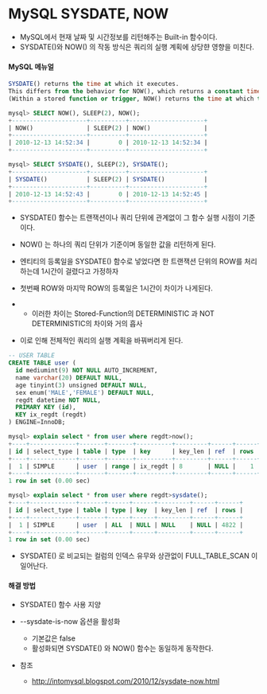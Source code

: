 # MySQL SYSDATE, NOW
- MySQL에서 현재 날짜 및 시간정보를 리턴해주는 Built-in 함수이다.
- SYSDATE()와 NOW() 의 작동 방식은 쿼리의 실행 계획에 상당햔 영향을 미친다.

#### MySQL 메뉴얼
```SQL
SYSDATE() returns the time at which it executes.
This differs from the behavior for NOW(), which returns a constant time that indicates the time at which the statement began to execute.
(Within a stored function or trigger, NOW() returns the time at which the function or triggering statement began to execute.)

mysql> SELECT NOW(), SLEEP(2), NOW();
+---------------------+----------+---------------------+
| NOW()               | SLEEP(2) | NOW()               |
+---------------------+----------+---------------------+
| 2010-12-13 14:52:34 |        0 | 2010-12-13 14:52:34 |
+---------------------+----------+---------------------+

mysql> SELECT SYSDATE(), SLEEP(2), SYSDATE();
+---------------------+----------+---------------------+
| SYSDATE()           | SLEEP(2) | SYSDATE()           |
+---------------------+----------+---------------------+
| 2010-12-13 14:52:43 |        0 | 2010-12-13 14:52:45 |
+---------------------+----------+---------------------+
```

- SYSDATE() 함수는 트랜잭션이나 쿼리 단위에 관계없이 그 함수 실행 시점이 기준이다.
- NOW() 는 하나의 쿼리 단위가 기준이며 동일한 값을 리턴하게 된다.

- 엔티티의 등록일을 SYSDATE() 함수로 넣었다면 한 트랜잭션 단위의 ROW를 처리하는데 1시간이 걸렸다고 가정하자
- 첫번째 ROW와 마지막 ROW의 등록일은 1시간이 차이가 나게된다.
- * 이러한 차이는 Stored-Function의 DETERMINISTIC 과 NOT DETERMINISTIC의 차이와 거의 흡사

- 이로 인해 전체적인 쿼리의 실행 계획을 바꿔버리게 된다.
```SQL
-- USER TABLE 
CREATE TABLE user (
  id mediumint(9) NOT NULL AUTO_INCREMENT,
  name varchar(20) DEFAULT NULL,
  age tinyint(3) unsigned DEFAULT NULL,
  sex enum('MALE','FEMALE') DEFAULT NULL,
  regdt datetime NOT NULL,
  PRIMARY KEY (id),
  KEY ix_regdt (regdt)
) ENGINE=InnoDB;

mysql> explain select * from user where regdt>now();
+----+-------------+-------+-------+----------+---------+------+------+
| id | select_type | table | type  | key      | key_len | ref  | rows |
+----+-------------+-------+-------+----------+---------+------+------+
|  1 | SIMPLE      | user  | range | ix_regdt | 8       | NULL |    1 |
+----+-------------+-------+-------+----------+---------+------+------+
1 row in set (0.00 sec)

mysql> explain select * from user where regdt>sysdate();   
+----+-------------+-------+------+------+---------+------+------+
| id | select_type | table | type | key  | key_len | ref  | rows |
+----+-------------+-------+------+------+---------+------+------+
|  1 | SIMPLE      | user  | ALL  | NULL | NULL    | NULL | 4822 |
+----+-------------+-------+------+------+---------+------+------+
1 row in set (0.00 sec)
```

- SYSDATE() 로 비교되는 컬럼의 인덱스 유무와 상관없이 FULL_TABLE_SCAN 이 일어난다.

#### 해결 방법
- SYSDATE() 함수 사용 지양
- --sysdate-is-now 옵션을 활성화
    - 기본값은 false
    - 활성화되면 SYSDATE() 와 NOW() 함수는 동일하게 동작한다.

- 참조
  - http://intomysql.blogspot.com/2010/12/sysdate-now.html
